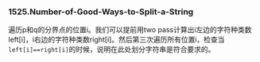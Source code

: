 ### 1525.Number-of-Good-Ways-to-Split-a-String

遍历p和q的分界点的位置i。我们可以提前用two pass计算出i左边的字符种类数left[i]，i右边的字符种类数right[i]。然后第三次遍历所有位置i，检查当```left[i]==right[i]```的时候，说明在此处划分字符串是符合要求的。
